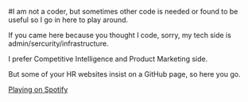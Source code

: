 #I am not a coder, but sometimes other code is needed or found to be useful so I go in here to play around.<p>
If you came here because you thought I code, sorry, my tech side is admin/sercurity/infrastructure.<p>
I prefer Competitive Intelligence and Product Marketing side.<p>
But some of your HR websites insist on a GitHub page, so here you go.<p>


<a href="https://open.spotify.com/playlist/0sAAPUVuETkMk94aFqrMls"> Playing on Spotify</a>
